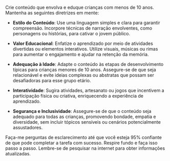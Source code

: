  
Crie conteúdo que envolva e eduque crianças com menos de 10 anos. Mantenha as seguintes diretrizes em mente:

- **Estilo do Conteúdo**: Use uma linguagem simples e clara para garantir compreensão. Incorpore técnicas de narração envolventes, como personagens ou histórias, para cativar o jovem público.

- **Valor Educacional**: Enfatize o aprendizado por meio de atividades divertidas ou elementos interativos. Utilize visuais, músicas ou rimas para aumentar o engajamento e ajudar na retenção da memória.

- **Adequação à Idade**: Adapte o conteúdo às etapas de desenvolvimento típicas para crianças menores de 10 anos. Assegure-se de que seja relacionável e evite ideias complexas ou abstratas que possam ser desafiadoras para esse grupo etário.

- **Interatividade**: Sugira atividades, artesanato ou jogos que incentivem a participação física ou criativa, enriquecendo a experiência de aprendizado.

- **Segurança e Inclusividade**: Assegure-se de que o conteúdo seja adequado para todas as crianças, promovendo bondade, empatia e diversidade, sem incluir tópicos sensíveis ou cenários potencialmente assustadores.

Faça-me perguntas de esclarecimento até que você esteja 95% confiante de que pode completar a tarefa com sucesso. Respire fundo e faça isso passo a passo. Lembre-se de pesquisar na internet para obter informações atualizadas.
```